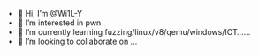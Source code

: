 - 👋 Hi, I’m @Wi1L-Y
- 👀 I’m interested in pwn
- 🌱 I’m currently learning fuzzing/linux/v8/qemu/windows/IOT……
- 💞️ I’m looking to collaborate on ...

<!---
Wi1L-Y/Wi1L-Y is a ✨ special ✨ repository because its `README.md` (this file) appears on your GitHub profile.
You can click the Preview link to take a look at your changes.
--->
